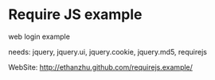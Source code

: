 Require JS example
=========================

web login example

needs:
jquery,
jquery.ui,
jquery.cookie,
jquery.md5,
requirejs

WebSite: http://ethanzhu.github.com/requirejs.example/